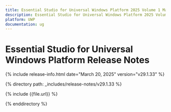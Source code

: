 ```yaml
---
title: Essential Studio for Universal Windows Platform 2025 Volume 1 Main Release Release Notes  
description: Essential Studio for Universal Windows Platform 2025 Volume 1 Main Release Release Notes  
platform: UWP
documentation: ug
---
```


# Essential Studio for Universal Windows Platform  Release Notes  

{% include release-info.html date="March 20, 2025"  version="v29.1.33" %} 

{% directory path: _includes/release-notes/v29.1.33 %}

{% include {{file.url}} %}

{% enddirectory %}